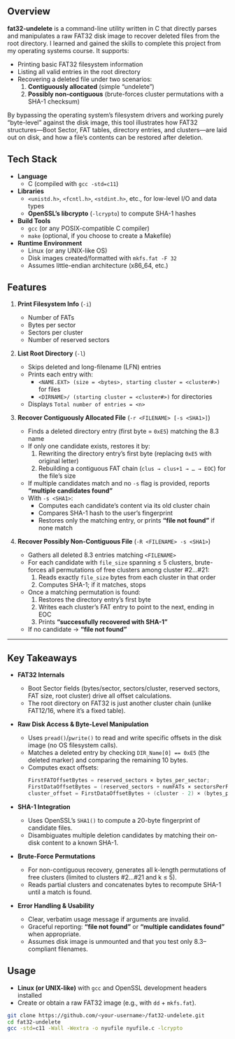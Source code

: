

## Overview

**fat32-undelete** is a command-line utility written in C that directly parses and manipulates a raw FAT32 disk image to recover deleted files from the root directory. I learned and gained the skills to complete this project from my operating systems course. It supports:

- Printing basic FAT32 filesystem information  
- Listing all valid entries in the root directory  
- Recovering a deleted file under two scenarios:  
  1. **Contiguously allocated** (simple “undelete”)  
  2. **Possibly non-contiguous** (brute-forces cluster permutations with a SHA-1 checksum)  

By bypassing the operating system’s filesystem drivers and working purely “byte-level” against the disk image, this tool illustrates how FAT32 structures—Boot Sector, FAT tables, directory entries, and clusters—are laid out on disk, and how a file’s contents can be restored after deletion.

## Tech Stack

- **Language**  
  - C (compiled with `gcc -std=c11`)  
- **Libraries**  
  - `<unistd.h>`, `<fcntl.h>`, `<stdint.h>`, etc., for low-level I/O and data types  
  - **OpenSSL’s libcrypto** (`-lcrypto`) to compute SHA-1 hashes  
- **Build Tools**  
  - `gcc` (or any POSIX-compatible C compiler)  
  - `make` (optional, if you choose to create a Makefile)  
- **Runtime Environment**  
  - Linux (or any UNIX-like OS)  
  - Disk images created/formatted with `mkfs.fat -F 32`  
  - Assumes little-endian architecture (x86_64, etc.)  

## Features

1. **Print Filesystem Info** (`-i`)  
   - Number of FATs  
   - Bytes per sector  
   - Sectors per cluster  
   - Number of reserved sectors  

2. **List Root Directory** (`-l`)  
   - Skips deleted and long-filename (LFN) entries  
   - Prints each entry with:  
     - `<NAME.EXT> (size = <bytes>, starting cluster = <cluster#>)` for files  
     - `<DIRNAME>/ (starting cluster = <cluster#>)` for directories  
   - Displays `Total number of entries = <n>`  

3. **Recover Contiguously Allocated File** (`-r <FILENAME> [-s <SHA1>]`)  
   - Finds a deleted directory entry (first byte = `0xE5`) matching the 8.3 name  
   - If only one candidate exists, restores it by:  
     1. Rewriting the directory entry’s first byte (replacing `0xE5` with original letter)  
     2. Rebuilding a contiguous FAT chain (`clus → clus+1 → … → EOC`) for the file’s size  
   - If multiple candidates match and no `-s` flag is provided, reports **“multiple candidates found”**  
   - With `-s <SHA1>`:  
     - Computes each candidate’s content via its old cluster chain  
     - Compares SHA-1 hash to the user’s fingerprint  
     - Restores only the matching entry, or prints **“file not found”** if none match  

4. **Recover Possibly Non-Contiguous File** (`-R <FILENAME> -s <SHA1>`)  
   - Gathers all deleted 8.3 entries matching `<FILENAME>`  
   - For each candidate with `file_size` spanning ≤ 5 clusters, brute-forces all permutations of free clusters among cluster #2…#21:  
     1. Reads exactly `file_size` bytes from each cluster in that order  
     2. Computes SHA-1; if it matches, stops  
   - Once a matching permutation is found:  
     1. Restores the directory entry’s first byte  
     2. Writes each cluster’s FAT entry to point to the next, ending in EOC  
     3. Prints **“successfully recovered with SHA-1”**  
   - If no candidate → **“file not found”**

---

## Key Takeaways

- **FAT32 Internals**  
  - Boot Sector fields (bytes/sector, sectors/cluster, reserved sectors, FAT size, root cluster) drive all offset calculations.  
  - The root directory on FAT32 is just another cluster chain (unlike FAT12/16, where it’s a fixed table).  

- **Raw Disk Access & Byte-Level Manipulation**  
  - Uses `pread()`/`pwrite()` to read and write specific offsets in the disk image (no OS filesystem calls).  
  - Matches a deleted entry by checking `DIR_Name[0] == 0xE5` (the deleted marker) and comparing the remaining 10 bytes.  
  - Computes exact offsets:  
    ```c
    FirstFATOffsetBytes = reserved_sectors × bytes_per_sector;
    FirstDataOffsetBytes = (reserved_sectors + numFATs × sectorsPerFAT) × bytes_per_sector;
    cluster_offset = FirstDataOffsetBytes + (cluster - 2) × (bytes_per_sector × sectors_per_cluster);
    ```

- **SHA-1 Integration**  
  - Uses OpenSSL’s `SHA1()` to compute a 20-byte fingerprint of candidate files.  
  - Disambiguates multiple deletion candidates by matching their on-disk content to a known SHA-1.  

- **Brute-Force Permutations**  
  - For non-contiguous recovery, generates all k-length permutations of free clusters (limited to clusters #2…#21 and k ≤ 5).  
  - Reads partial clusters and concatenates bytes to recompute SHA-1 until a match is found.

- **Error Handling & Usability**  
  - Clear, verbatim usage message if arguments are invalid.  
  - Graceful reporting: **“file not found”** or **“multiple candidates found”** when appropriate.  
  - Assumes disk image is unmounted and that you test only 8.3–compliant filenames.



## Usage

- **Linux (or UNIX-like)** with `gcc` and OpenSSL development headers installed  
- Create or obtain a raw FAT32 image (e.g., with `dd` + `mkfs.fat`).



```bash
git clone https://github.com/<your-username>/fat32-undelete.git
cd fat32-undelete
gcc -std=c11 -Wall -Wextra -o nyufile nyufile.c -lcrypto
